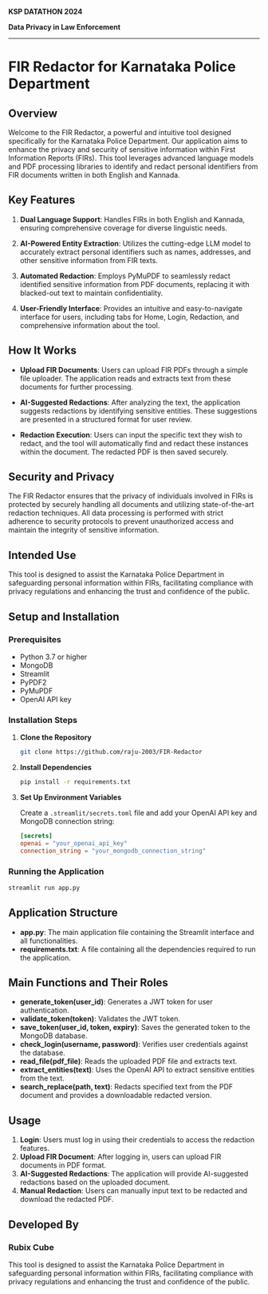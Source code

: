 **KSP DATATHON 2024**

**Data Privacy in Law Enforcement**

---

# FIR Redactor for Karnataka Police Department

## Overview
Welcome to the FIR Redactor, a powerful and intuitive tool designed specifically for the Karnataka Police Department. Our application aims to enhance the privacy and security of sensitive information within First Information Reports (FIRs). This tool leverages advanced language models and PDF processing libraries to identify and redact personal identifiers from FIR documents written in both English and Kannada.

## Key Features

1. **Dual Language Support**: Handles FIRs in both English and Kannada, ensuring comprehensive coverage for diverse linguistic needs.

2. **AI-Powered Entity Extraction**: Utilizes the cutting-edge LLM model to accurately extract personal identifiers such as names, addresses, and other sensitive information from FIR texts.

3. **Automated Redaction**: Employs PyMuPDF to seamlessly redact identified sensitive information from PDF documents, replacing it with blacked-out text to maintain confidentiality.

4. **User-Friendly Interface**: Provides an intuitive and easy-to-navigate interface for users, including tabs for Home, Login, Redaction, and comprehensive information about the tool.

## How It Works

- **Upload FIR Documents**: Users can upload FIR PDFs through a simple file uploader. The application reads and extracts text from these documents for further processing.

- **AI-Suggested Redactions**: After analyzing the text, the application suggests redactions by identifying sensitive entities. These suggestions are presented in a structured format for user review.

- **Redaction Execution**: Users can input the specific text they wish to redact, and the tool will automatically find and redact these instances within the document. The redacted PDF is then saved securely.

## Security and Privacy

The FIR Redactor ensures that the privacy of individuals involved in FIRs is protected by securely handling all documents and utilizing state-of-the-art redaction techniques. All data processing is performed with strict adherence to security protocols to prevent unauthorized access and maintain the integrity of sensitive information.

## Intended Use

This tool is designed to assist the Karnataka Police Department in safeguarding personal information within FIRs, facilitating compliance with privacy regulations and enhancing the trust and confidence of the public.

## Setup and Installation

### Prerequisites

- Python 3.7 or higher
- MongoDB
- Streamlit
- PyPDF2
- PyMuPDF
- OpenAI API key

### Installation Steps

1. **Clone the Repository**

   ```sh
   git clone https://github.com/raju-2003/FIR-Redactor
   ```

2. **Install Dependencies**

   ```sh
   pip install -r requirements.txt
   ```

3. **Set Up Environment Variables**

   Create a `.streamlit/secrets.toml` file and add your OpenAI API key and MongoDB connection string:

   ```toml
   [secrets]
   openai = "your_openai_api_key"
   connection_string = "your_mongodb_connection_string"
   ```

### Running the Application

```sh
streamlit run app.py
```

## Application Structure

- **app.py**: The main application file containing the Streamlit interface and all functionalities.
- **requirements.txt**: A file containing all the dependencies required to run the application.

## Main Functions and Their Roles

- **generate_token(user_id)**: Generates a JWT token for user authentication.
- **validate_token(token)**: Validates the JWT token.
- **save_token(user_id, token, expiry)**: Saves the generated token to the MongoDB database.
- **check_login(username, password)**: Verifies user credentials against the database.
- **read_file(pdf_file)**: Reads the uploaded PDF file and extracts text.
- **extract_entities(text)**: Uses the OpenAI API to extract sensitive entities from the text.
- **search_replace(path, text)**: Redacts specified text from the PDF document and provides a downloadable redacted version.

## Usage

1. **Login**: Users must log in using their credentials to access the redaction features.
2. **Upload FIR Document**: After logging in, users can upload FIR documents in PDF format.
3. **AI-Suggested Redactions**: The application will provide AI-suggested redactions based on the uploaded document.
4. **Manual Redaction**: Users can manually input text to be redacted and download the redacted PDF.

## Developed By

### Rubix Cube

This tool is designed to assist the Karnataka Police Department in safeguarding personal information within FIRs, facilitating compliance with privacy regulations and enhancing the trust and confidence of the public.
